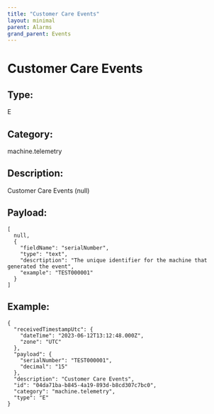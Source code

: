 ```yaml
---
title: "Customer Care Events"
layout: minimal
parent: Alarms
grand_parent: Events
---
```


# Customer Care Events

## Type:

E

## Category:

machine.telemetry

## Description: 

Customer Care Events (null)

## Payload:

```
[
  null,
  {
    "fieldName": "serialNumber",
    "type": "text",
    "descrtiption": "The unique identifier for the machine that generated the event",
    "example": "TEST000001"
  }
]
```

## Example:

```
{
  "receivedTimestampUtc": {
    "dateTime": "2023-06-12T13:12:48.000Z",
    "zone": "UTC"
  },
  "payload": {
    "serialNumber": "TEST000001",
    "decimal": "15"
  },
  "description": "Customer Care Events",
  "id": "04da71ba-b845-4a19-893d-b8cd307c7bc0",
  "category": "machine.telemetry",
  "type": "E"
}
```
